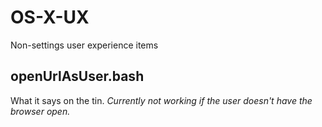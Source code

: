 # OS-X-UX
Non-settings user experience items

## openUrlAsUser.bash
What it says on the tin.
_Currently not working if the user doesn't have the browser open._
